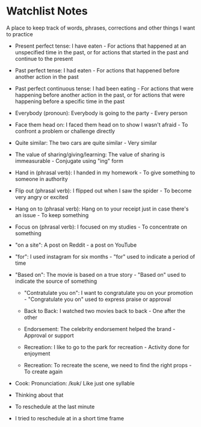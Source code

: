 # Watchlist Notes

A place to keep track of words, phrases, corrections and other things I want to practice

- Present perfect tense: I have eaten - For actions that happened at an unspecified time in the past, or for actions that started in the past and continue to the present

- Past perfect tense: I had eaten - For actions that happened before another action in the past

- Past perfect continuous tense: I had been eating - For actions that were happening before another action in the past, or for actions that were happening before a specific time in the past

- Everybody (pronoun): Everybody is going to the party - Every person

- Face them head on: I faced them head on to show I wasn't afraid - To confront a problem or challenge directly

- Quite similar: The two cars are quite similar - Very similar

- The value of sharing/giving/learning: The value of sharing is immeasurable - Conjugate using "ing" form

- Hand in (phrasal verb): I handed in my homework - To give something to someone in authority

- Flip out (phrasal verb): I flipped out when I saw the spider - To become very angry or excited

- Hang on to (phrasal verb): Hang on to your receipt just in case there's an issue - To keep something

- Focus on (phrasal verb): I focused on my studies - To concentrate on something

- "on a site": A post on Reddit - a post on YouTube

- "for": I used instagram for six months - "for" used to indicate a period of time

- "Based on": The movie is based on a true story - "Based on" used to indicate the source of something

  - "Contratulate you on": I want to congratulate you on your promotion - "Congratulate you on" used to express praise or approval

  - Back to Back: I watched two movies back to back - One after the other
  - Endorsement: The celebrity endorsement helped the brand - Approval or support
  - Recreation: I like to go to the park for recreation - Activity done for enjoyment
  - Recreation: To recreate the scene, we need to find the right props - To create again

- Cook: Pronunciation: /kʊk/ Like just one syllable

- Thinking about that

- To reschedule at the last minute

- I tried to reschedule at in a short time frame

